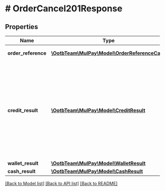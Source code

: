 # # OrderCancel201Response

## Properties

Name | Type | Description | Notes
------------ | ------------- | ------------- | -------------
**order_reference** | [**\OotbTeam\MulPay\Model\OrderReferenceCash**](OrderReferenceCash.md) | 取引参照情報 | [optional]
**credit_result** | [**\OotbTeam\MulPay\Model\CreditResult**](CreditResult.md) | カード支払い結果情報   キャンセル時は元の取引が3Dセキュア認証済であっても、3Dセキュア認証の利用有無&#x60;useTds2&#x60;は必ず&#x60;false&#x60;です。 | [optional]
**wallet_result** | [**\OotbTeam\MulPay\Model\WalletResult**](WalletResult.md) |  | [optional]
**cash_result** | [**\OotbTeam\MulPay\Model\CashResult**](CashResult.md) |  | [optional]

[[Back to Model list]](../../README.md#models) [[Back to API list]](../../README.md#endpoints) [[Back to README]](../../README.md)
